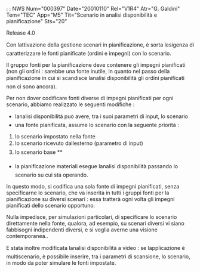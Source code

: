  :  : NWS Num="000397" Date="20010110" Rel="V1R4" Atr="G. Galdini" Tem="TEC" App="M5" Tit="Scenario in analisi disponibilità e pianificazione" Sts="20"

Release 4.0

Con lattivazione della gestione scenari in pianificazione, è sorta lesigenza di caratterizzare le
fonti pianificate (ordini e impegni) con lo scenario.

Il gruppo fonti per la pianificazione deve contenere gli impegni pianificati (non gli ordini : 
sarebbe una fonte inutile, in quanto nel passo della pianificazione in cui si scandisce lanalisi disponibilità gli ordini pianificati non ci sono ancora).

Per non dover codificare fonti diverse di impegni pianificati per ogni scenario, abbiamo realizzato
le seguenti modifiche : 
-  lanalisi disponibilità può avere, tra i suoi parametri di input, lo scenario
-  una fonte pianificata, assume lo scenario con la seguente priorità : 
1) lo scenario impostato nella fonte
2) lo scenario ricevuto dallesterno (parametro di input)
3) lo scenario base \*\*
-  la pianificazione materiali esegue lanalisi disponibilità passando lo scenario su cui sta
operando.

In questo modo, si codifica una sola fonte di impegni pianificati, senza specificarne lo scenario,
che va inserita in tutti i gruppi fonti per la pianificazione su diversi scenari :  essa tratterà ogni volta gli impegni pianificati dello scenario opportuno.

Nulla impedisce, per simulazioni particolari, di specificare lo scenario direttamente nella fonte,
qualora, ad esempio, su scenari diversi vi siano fabbisogni indipendenti diversi, e si voglia averne una visione contemporanea..

E stata inoltre modificata lanalisi disponibilità a video :  se lapplicazione è multiscenario, è possibile inserire, tra i parametri di scansione, lo scenario, in modo da poter simulare le fonti impostate.


